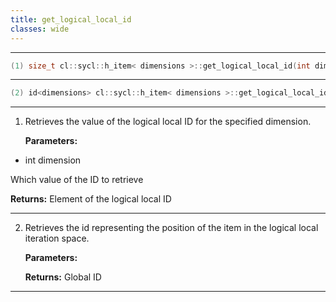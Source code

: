 ```yaml
---
title: get_logical_local_id
classes: wide
---
```



---

```cpp
(1) size_t cl::sycl::h_item< dimensions >::get_logical_local_id(int dimension) const
```

---

```cpp
(2) id<dimensions> cl::sycl::h_item< dimensions >::get_logical_local_id() const
```

---

1. Retrieves the value of the logical local ID for the specified dimension. 

   **Parameters:**

  * int dimension

   Which value of the ID to retrieve 

   **Returns:** Element of the logical local ID 

---

2. Retrieves the id representing the position of the item in the logical local iteration space. 

   **Parameters:**

   **Returns:** Global ID 

---

